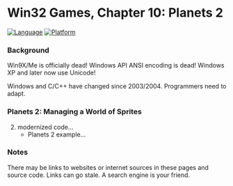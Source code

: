 # Win32 Games, Chapter 10: Planets 2
[![Language](https://img.shields.io/badge/Language%20-C++-blue.svg)](https://github.com/GeorgePimpleton/Win32-games/)
[![Platform](https://img.shields.io/badge/Platform%20-Win32-blue.svg)](https://github.com/GeorgePimpleton/Win32-games/)

### Background
Win9X/Me is officially dead!  Windows API ANSI encoding is dead!  Windows XP and later now use Unicode!

Windows and C/C++ have changed since 2003/2004.  Programmers need to adapt.

### Planets 2: Managing a World of Sprites
2. modernized code...
   + Planets 2 example...

### Notes
There may be links to websites or internet sources in these pages and source code. Links can go stale. A search engine is your friend.
